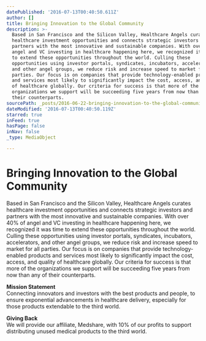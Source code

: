 ```yaml
---
datePublished: '2016-07-13T00:40:50.611Z'
author: []
title: Bringing Innovation to the Global Community
description: >-
  Based in San Francisco and the Silicon Valley, Healthcare Angels curates
  healthcare investment opportunities and connects strategic investors and
  partners with the most innovative and sustainable companies. With over 40% of
  angel and VC investing in healthcare happening here, we recognized it was time
  to extend these opportunities throughout the world. Culling these
  opportunities using investor portals, syndicates, incubators, accelerators,
  and other angel groups, we reduce risk and increase speed to market for all
  parties. Our focus is on companies that provide technology-enabled products
  and services most likely to significantly impact the cost, access, and quality
  of healthcare globally. Our criteria for success is that more of the
  organizations we support will be succeeding five years from now than any of
  their counterparts. 
sourcePath: _posts/2016-06-22-bringing-innovation-to-the-global-community.md
dateModified: '2016-07-13T00:40:50.119Z'
starred: true
inFeed: true
hasPage: false
inNav: false
_type: MediaObject

---
```

# **Bringing Innovation to the Global Community**

Based in San Francisco and the Silicon Valley, Healthcare Angels curates healthcare investment opportunities and connects strategic investors and partners with the most innovative and sustainable companies. With over 40% of angel and VC investing in healthcare happening here, we recognized it was time to extend these opportunities throughout the world. Culling these opportunities using investor portals, syndicates, incubators, accelerators, and other angel groups, we reduce risk and increase speed to market for all parties. Our focus is on companies that provide technology-enabled products and services most likely to significantly impact the cost, access, and quality of healthcare globally. Our criteria for success is that more of the organizations we support will be succeeding five years from now than any of their counterparts. 

**Mission Statement**  
Connecting innovators and investors with the best products and people, to ensure exponential advancements in healthcare delivery, especially for those products extendable to the third world.

**Giving Back**  
We will provide our affiliate, Medshare, with 10% of our profits to support distributing unused medical products to the third world.